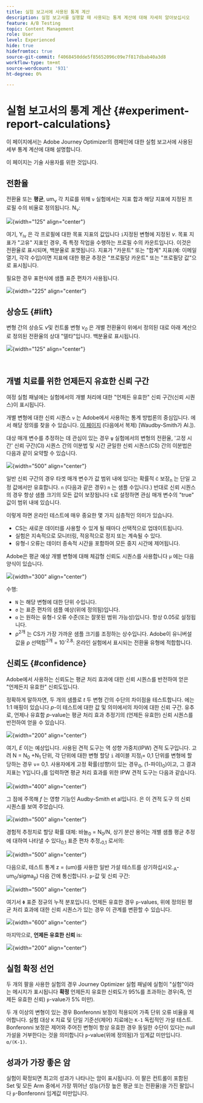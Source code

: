 ```yaml
---
title: 실험 보고서에 사용된 통계 계산
description: 실험 보고서를 실행할 때 사용되는 통계 계산에 대해 자세히 알아보십시오
feature: A/B Testing
topic: Content Management
role: User
level: Experienced
hide: true
hidefromtoc: true
source-git-commit: f4068450dde5f85652096c09e7f817dbab40a3d8
workflow-type: tm+mt
source-wordcount: '931'
ht-degree: 0%

---
```


# 실험 보고서의 통계 계산 {#experiment-report-calculations}

이 페이지에서는 Adobe Journey Optimizer의 캠페인에 대한 실험 보고서에 사용된 세부 통계 계산에 대해 설명합니다.

이 페이지는 기술 사용자를 위한 것입니다.

## 전환율

전환율 또는 **평균**, um<sub>ν</sub> 각 치료를 위해 `ν` 실험에서는 지표 합과 해당 지표에 지정된 프로필 수의 비율로 정의됩니다. N<sub>ν</sub>:

![](assets/statistical_1.png){width="125" align="center"}

여기, Y<sub>iν</sub> 은 각 프로필에 대한 목표 지표의 값입니다 `i`지정된 변형에 지정된 *ν*. 목표 지표가 &quot;고유&quot; 지표인 경우, 즉 특정 작업을 수행하는 프로필 수의 카운트입니다. 이것은 전환율로 표시되며, 백분율로 포맷됩니다. 지표가 &quot;카운트&quot; 또는 &quot;합계&quot; 지표(예: 이메일 열기, 각각 수입)이면 지표에 대한 평균 추정은 &quot;프로필당 카운트&quot; 또는 &quot;프로필당 값&quot;으로 표시됩니다.

필요한 경우 표현식에 샘플 표준 편차가 사용됩니다.

![](assets/statistical_2.png){width="225" align="center"}

## 상승도 {#lift}

변형 간의 상승도  *ν*&#x200B;및 컨트롤 변형  *ν<sub>0</sub>* 은 개별 전환율이 위에서 정의된 대로 아래 계산으로 정의된 전환율의 상대 &quot;델타&quot;입니다. 백분율로 표시됩니다.

![](assets/statistical_3.png){width="125" align="center"}

</br>

## 개별 치료를 위한 언제든지 유효한 신뢰 구간

여정 실험 패널에는 실험에서의 개별 처리에 대한 &quot;언제든 유효한&quot; 신뢰 구간(신뢰 시퀀스)이 표시됩니다.

개별 변형에 대한 신뢰 시퀀스 `ν` 는 Adobe에서 사용하는 통계 방법론의 중심입니다. 에서 해당 정의를 찾을 수 있습니다. [이 페이지](https://doi.org/10.48550/arXiv.2103.06476) (다음에서 복제) [Waudby-Smith가 Al.]).

대상 매개 변수를 추정하는 데 관심이 있는 경우 `ψ` 실험에서의 변형의 전환율, &#39;고정 시간&#39; 신뢰 구간(CI) 시퀀스 간의 이분법 및 시간 균일한 신뢰 시퀀스(CS) 간의 이분법은 다음과 같이 요약할 수 있습니다.

![](assets/statistical_4.png){width="500" align="center"}

일반 신뢰 구간의 경우 타겟 매개 변수가 값 범위 내에 있다는 확률적 ċ 보장<sub>n</sub> 는 단일 고정 값에서만 유효합니다. `n` (다음과 같은 경우) `n` 는 샘플 수입니다.) 반대로 신뢰 시퀀스의 경우 항상 샘플 크기의 모든 값이 보장됩니다 `t`로 설정하면 관심 매개 변수의 &quot;true&quot; 값이 범위 내에 있습니다.

이렇게 하면 온라인 테스트에 매우 중요한 몇 가지 심층적인 의미가 있습니다.

* CS는 새로운 데이터를 사용할 수 있게 될 때마다 선택적으로 업데이트됩니다.
* 실험은 지속적으로 모니터링, 적응적으로 정지 또는 계속될 수 있다.
* 유형-I 오류는 데이터 종속적 시간을 포함하여 모든 중지 시간에 제어됩니다.

Adobe은 평균 예상 개별 변형에 대해 체감형 신뢰도 시퀀스를 사용합니다 `μ` 에는 다음 양식이 있습니다.

![](assets/statistical_5.png){width="300" align="center"}

수행:

* `N` 는 해당 변형에 대한 단위 수입니다.
* `σ` 는 표준 편차의 샘플 예상(위에 정의됨)입니다.
* `α` 는 원하는 유형-I 오류 수준(또는 잘못된 범위 가능성)입니다. 항상 0.05로 설정됩니다.
* ρ<sup>2개</sup> 는 CS가 가장 가까운 샘플 크기를 조정하는 상수입니다. Adobe이 유니버설 값을 ρ 선택함<sup>2개</sup> = 10<sup>-2.8</sup>: 온라인 실험에서 표시되는 전환율 유형에 적합합니다.

## 신뢰도 {#confidence}

Adobe에서 사용하는 신뢰도는 평균 처리 효과에 대한 신뢰 시퀀스를 반전하여 얻은 &quot;언제든지 유효한&quot; 신뢰도입니다.

정확하게 말하자면, 두 개의 샘플로 *t* 두 변형 간의 수단의 차이점을 테스트합니다. 에는 1:1 매핑이 있습니다 *p*-이 테스트에 대한 값 및 의미에서의 차이에 대한 신뢰 구간. 유추로, 언제나 유효함 *p*-value는 평균 처리 효과 추정기의 (언제든 유효한) 신뢰 시퀀스를 반전하여 얻을 수 있습니다.

![](assets/statistical_6.png){width="200" align="center"}

여기, *E* 이는 예상입니다. 사용된 견적 도구는 역 성향 가중치(IPW) 견적 도구입니다. 고려 N = N<sub>0</sub> +N<sub>1</sub> 단위, 각 단위에 대한 변형 할당 `i` 레이블 지정<sub>i</sub>= 0,1 단위를 변형에 할당하는 경우 `ν`= 0,1. 사용자에게 고정 확률(성향)이 있는 경우<sub>0</sub>, (1-파이)<sub>0</sub>)이고, 그 결과 지표는 Y입니다.<sub>i</sub>를 입력하면 평균 처리 효과를 위한 IPW 견적 도구는 다음과 같습니다.

![](assets/statistical_12.png){width="400" align="center"}

그 점에 주목해 *f* 는 영향 기능인 Audby-Smith et al입니다. 은 이 견적 도구 의 신뢰 시퀀스를 보여 주었습니다.

![](assets/statistical_7.png){width="500" align="center"}

경험적 추정치로 할당 확률 대체: 바늘<sub>0</sub> = N<sub>0</sub>/N, 상기 분산 용어는 개별 샘플 평균 추정에 대하여 나타낼 수 있다<sub>0,1</sub> 표준 편차 추정,<sub>0,1</sub> 로서의:

![](assets/statistical_8.png){width="500" align="center"}

다음으로, 테스트 통계 z = (um)를 사용한 일반 가설 테스트를 상기하십시오.<sub>A</sub>-um<sub>0</sub>/sigma<sub>p</sub>) 다음 간에 통신합니다. `p`-값 및 신뢰 구간:

![](assets/statistical_9.png){width="500" align="center"}

여기서 `Φ` 표준 정규의 누적 분포입니다. 언제든 유효한 경우 `p`-values, 위에 정의된 평균 처리 효과에 대한 신뢰 시퀀스가 있는 경우 이 관계를 변환할 수 있습니다.

![](assets/statistical_10.png){width="600" align="center"}

마지막으로, **언제든 유효한 신뢰** is:

![](assets/statistical_11.png){width="200" align="center"}

## 실험 확정 선언

두 개의 팔을 사용한 실험의 경우 Journey Optimizer 실험 패널에 실험이 &quot;실험&quot;이라는 메시지가 표시됩니다 **확정** 언제든지 유효한 신뢰도가 95%를 초과하는 경우(즉, 언제든 유효한 신뢰) `p`-value가 5% 미만).

두 개 이상의 변형이 있는 경우 Bonferonni 보정이 적용되어 가족 단위 오류 비율을 제어합니다. 실험 대상 `K` 치료 및 단일 기준선(제어) 치료에는 `K-1` 독립적인 가설 테스트. Bonferonni 보정은 제어와 주어진 변형이 항상 유효한 경우 동일한 수단이 있다는 null 가설을 거부한다는 것을 의미합니다 `p`-value(위에 정의됨)가 임계값 미만입니다. `α/(K-1)`.

## 성과가 가장 좋은 암

실험이 확정되면 최고의 성과가 나타나는 암이 표시됩니다. 이 팔은 컨트롤이 포함된 Set 및 모든 Arm 중에서 가장 뛰어난 성능(가장 높은 평균 또는 전환율)을 가진 팔입니다 `p`-Bonferonni 임계값 미만입니다.
